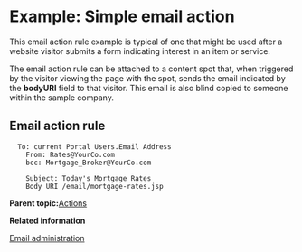 # Example: Simple email action

This email action rule example is typical of one that might be used after a website visitor submits a form indicating interest in an item or service.

The email action rule can be attached to a content spot that, when triggered by the visitor viewing the page with the spot, sends the email indicated by the **bodyURI** field to that visitor. This email is also blind copied to someone within the sample company.

## Email action rule

```
  To: current Portal Users.Email Address
  	From: Rates@YourCo.com
  	bcc: Mortgage_Broker@YourCo.com
  	 
  	Subject: Today's Mortgage Rates
  	Body URI /email/mortgage-rates.jsp
```

**Parent topic:**[Actions](../pzn/pzn_actions.md)

**Related information**  


[Email administration](../pzn/pzn_email_admin.md)

